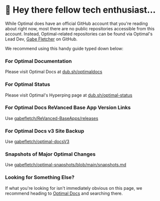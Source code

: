 # 👋 Hey there fellow tech enthusiast...
While Optimal does have an official GitHub account that you're reading about right now, most there are no public repositories accessible from this account. Instead, Optimal-related repositories can be found via Optimal's Lead Dev, [Gabe Fletcher](https://github.com/gabefletch) on GitHub.

We recommend using this handy guide typed down below:
### For Optimal Documentation
Please visit Optimal Docs at [dub.sh/optimaldocs](https://dub.sh/optimaldocs)
### For Optimal Status 
Please visit Optimal's Hyperping page at [dub.sh/optimal-status](https://dub.sh/optimal-status)
### For Optimal Docs ReVanced Base App Version Links
Use [gabefletch/ReVanced-BaseApps/releases](https://github.com/gabefletch/ReVanced-BaseApps/releases)
### For Optimal Docs v3 Site Backup
Use [gabefletch/optimal-docsV3](https://github.com/gabefletch/optimal-docsV3)
### Snapshots of Major Optimal Changes
Use [gabefletch/optimal-snapshots/blob/main/snapshots.md](https://github.com/gabefletch/optimal-snapshots/blob/main/snapshots.md)
### Looking for Something Else?
If what you're looking for isn't immediately obvious on this page, we recommend heading to [Optimal Docs](https://dub.sh/optimaldocs) and searching there. 
